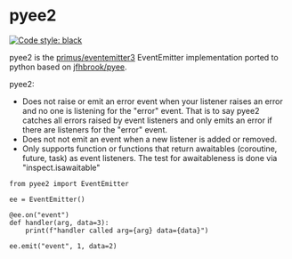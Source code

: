 pyee2
==========================================================
[![Code style: black](https://img.shields.io/badge/code%20style-black-000000.svg)](https://github.com/ambv/black)

pyee2 is the [primus/eventemitter3](https://github.com/primus/eventemitter3) EventEmitter implementation ported to python based on [jfhbrook/pyee](https://github.com/jfhbrook/pyee).

pyee2:
 - Does not raise or emit an error event when your listener raises an error and no one is listening for the "error" event.
   That is to say pyee2 catches all errors raised by event listeners and only emits an error if there are listeners for the "error" event.
 - Does not not emit an event when a new listener is added or removed.
 - Only supports function or functions that return awaitables (coroutine, future, task) as event listeners.
   The test for awaitableness is done via "inspect.isawaitable"

```python3
from pyee2 import EventEmitter

ee = EventEmitter()

@ee.on("event")
def handler(arg, data=3):
    print(f"handler called arg={arg} data={data}")

ee.emit("event", 1, data=2)
```

    

